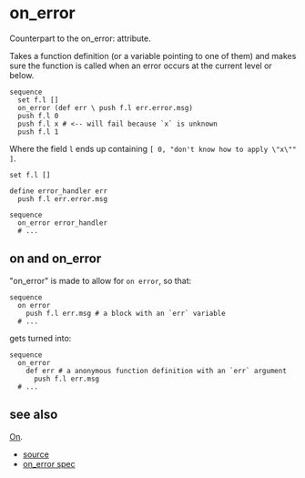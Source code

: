
# on_error

Counterpart to the on_error: attribute.

Takes a function definition (or a variable pointing to one of them)
and makes sure the function is called when an error occurs at the
current level or below.

```
sequence
  set f.l []
  on_error (def err \ push f.l err.error.msg)
  push f.l 0
  push f.l x # <-- will fail because `x` is unknown
  push f.l 1
```
Where the field `l` ends up containing
`[ 0, "don't know how to apply \"x\"" ]`.

```
set f.l []

define error_handler err
  push f.l err.error.msg

sequence
  on_error error_handler
  # ...
```

## on and on_error

"on_error" is made to allow for `on error`, so that:
```
sequence
  on error
    push f.l err.msg # a block with an `err` variable
  # ...
```
gets turned into:
```
sequence
  on_error
    def err # a anonymous function definition with an `err` argument
      push f.l err.msg
  # ...
```

## see also

[On](on.md).


* [source](https://github.com/floraison/flor/tree/master/lib/flor/pcore/on_error.rb)
* [on_error spec](https://github.com/floraison/flor/tree/master/spec/pcore/on_error_spec.rb)

